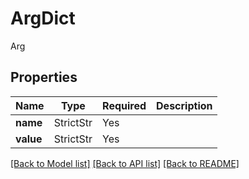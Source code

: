 # ArgDict

Arg

## Properties
| Name | Type | Required | Description |
| ------------ | ------------- | ------------- | ------------- |
**name** | StrictStr | Yes |  |
**value** | StrictStr | Yes |  |


[[Back to Model list]](../../README.md#documentation-for-models) [[Back to API list]](../../README.md#documentation-for-api-endpoints) [[Back to README]](../../README.md)
